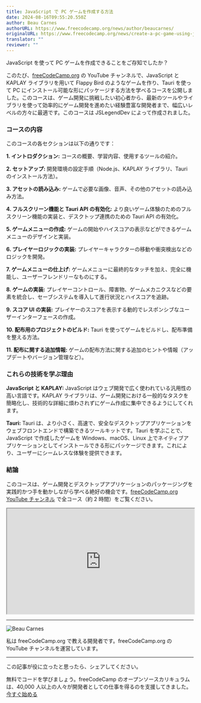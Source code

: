 ```yaml
---
title: JavaScript で PC ゲームを作成する方法
date: 2024-08-16T09:55:20.550Z
author: Beau Carnes
authorURL: https://www.freecodecamp.org/news/author/beaucarnes/
originalURL: https://www.freecodecamp.org/news/create-a-pc-game-using-javascript/
translator: ""
reviewer: ""
---
```


JavaScript を使って PC ゲームを作成できることをご存知でしたか？

<!-- more -->

このたび、[freeCodeCamp.org][1] の YouTube チャンネルで、JavaScript と KAPLAY ライブラリを用いて Flappy Bird のようなゲームを作り、Tauri を使って PC にインストール可能な形にパッケージする方法を学べるコースを公開しました。このコースは、ゲーム開発に挑戦したい初心者から、最新のツールやライブラリを使って効率的にゲーム開発を進めたい経験豊富な開発者まで、幅広いレベルの方々に最適です。このコースは JSLegendDev によって作成されました。

### コースの内容

このコースの各セクションは以下の通りです：

**1. イントロダクション:** コースの概要、学習内容、使用するツールの紹介。

**2. セットアップ:** 開発環境の設定手順（Node.js、KAPLAY ライブラリ、Tauri のインストール方法）。

**3. アセットの読み込み:** ゲームで必要な画像、音声、その他のアセットの読み込み方法。

**4. フルスクリーン機能と Tauri API の有効化:** より良いゲーム体験のためのフルスクリーン機能の実装と、デスクトップ連携のための Tauri API の有効化。

**5. ゲームメニューの作成:** ゲームの開始やハイスコアの表示などができるゲームメニューのデザインと実装。

**6. プレイヤーロジックの実装:** プレイヤーキャラクターの移動や衝突検出などのロジックを開発。

**7. ゲームメニューの仕上げ:** ゲームメニューに最終的なタッチを加え、完全に機能し、ユーザーフレンドリーなものにする。

**8. ゲームの実装:** プレイヤーコントロール、障害物、ゲームメカニクスなどの要素を統合し、セーブシステムを導入して進行状況とハイスコアを追跡。

**9. スコア UI の実装:** プレイヤーのスコアを表示する動的でレスポンシブなユーザーインターフェースの作成。

**10. 配布用のプロジェクトのビルド:** Tauri を使ってゲームをビルドし、配布準備を整える方法。

**11. 配布に関する追加情報:** ゲームの配布方法に関する追加のヒントや情報（アップデートやバージョン管理など）。

### これらの技術を学ぶ理由

**JavaScript と KAPLAY:** JavaScript はウェブ開発で広く使われている汎用性の高い言語です。KAPLAY ライブラリは、ゲーム開発における一般的なタスクを簡略化し、技術的な詳細に煩わされずにゲーム作成に集中できるようにしてくれます。

**Tauri:** Tauri は、より小さく、高速で、安全なデスクトップアプリケーションをウェブフロントエンドで構築できるツールキットです。Tauri を学ぶことで、JavaScript で作成したゲームを Windows、macOS、Linux 上でネイティブアプリケーションとしてインストールできる形にパッケージできます。これにより、ユーザーにシームレスな体験を提供できます。

### 結論

このコースは、ゲーム開発とデスクトップアプリケーションのパッケージングを実践的かつ手を動かしながら学べる絶好の機会です。[freeCodeCamp.org YouTube チャンネル][2] で全コース（約 2 時間）をご覧ください。

<iframe width="560" height="315" src="https://www.youtube.com/embed/fyqRSaSJf0I" style="aspect-ratio: 16 / 9; width: 100%; height: auto;" title="YouTube video player" allow="accelerometer; autoplay; clipboard-write; encrypted-media; gyroscope; picture-in-picture; web-share" referrerpolicy="strict-origin-when-cross-origin" allowfullscreen="" loading="lazy"></iframe>

---

![Beau Carnes](https://cdn.hashnode.com/res/hashnode/image/upload/v1713211849730/O5mmKs5h0.jpg)

私は freeCodeCamp.org で教える開発者です。freeCodeCamp.org の YouTube チャンネルを運営しています。

---

この記事が役に立ったと思ったら、シェアしてください。

無料でコードを学びましょう。freeCodeCamp のオープンソースカリキュラムは、40,000 人以上の人々が開発者としての仕事を得るのを支援してきました。 [今すぐ始める][3]

[1]: http://freeCodeCamp.org
[2]: https://www.youtube.com/watch?v=fyqRSaSJf0I
[3]: https://www.freecodecamp.org/learn/

